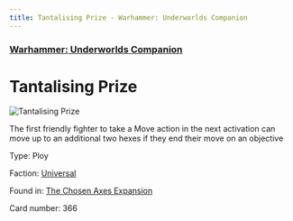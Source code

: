 ```yaml
---
title: Tantalising Prize - Warhammer: Underworlds Companion
---
```


### [Warhammer: Underworlds Companion](https://guidokessels.github.io/wh-underworlds)

  

# Tantalising Prize

![Tantalising Prize](https://warhammerunderworlds.com/wp-content/uploads/sites/6/2018/02/366_ENG.png)

The first friendly fighter to take a Move action in the next activation can move up to an additional two hexes if they end their move on an objective

Type: Ploy

Faction: [Universal](https://guidokessels.github.io/wh-underworlds/factions/universal)

Found in: [The Chosen Axes Expansion](https://guidokessels.github.io/wh-underworlds/locations/the-chosen-axes-expansion)

Card number: 366

